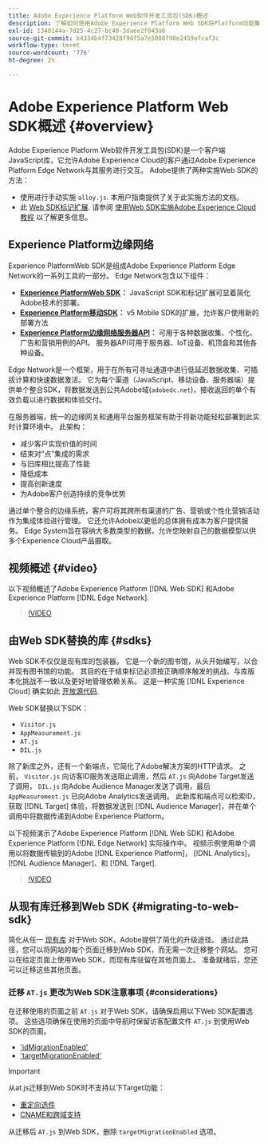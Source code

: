 ```yaml
---
title: Adobe Experience Platform Web软件开发工具包(SDK)概述
description: 了解如何使用Adobe Experience Platform Web SDK将Platform功能集成到您的网站。
exl-id: 1348144a-7d25-4c27-bc40-3daee2f043a6
source-git-commit: b4334b4f73428f94f5a7e5088f98e2459afcaf3c
workflow-type: tm+mt
source-wordcount: '776'
ht-degree: 2%

---
```


# Adobe Experience Platform Web SDK概述 {#overview}

Adobe Experience Platform Web软件开发工具包(SDK)是一个客户端JavaScript库，它允许Adobe Experience Cloud的客户通过Adobe Experience Platform Edge Network与其服务进行交互。 Adobe提供了两种实施Web SDK的方法：

* 使用进行手动实施 `alloy.js`. 本用户指南提供了关于此实施方法的文档。
* 此 [Web SDK标记扩展](../tags/extensions/client/web-sdk/web-sdk-extension-configuration.md). 请参阅 [使用Web SDK实施Adobe Experience Cloud教程](https://experienceleague.adobe.com/docs/platform-learn/implement-web-sdk/overview.html?lang=zh-Hans) 以了解更多信息。

## Experience Platform边缘网络

Experience PlatformWeb SDK是组成Adobe Experience Platform Edge Network的一系列工具的一部分。 Edge Network包含以下组件：

* **[Experience PlatformWeb SDK](#overview)：** JavaScript SDK和标记扩展可显着简化Adobe技术的部署。
* **[Experience Platform移动SDK](https://developer.adobe.com/client-sdks/documentation/)：** v5 Mobile SDK的扩展，允许客户使用新的部署方法
* **[Experience Platform边缘网络服务器API](../server-api/overview.md)：** 可用于各种数据收集、个性化、广告和营销用例的API。 服务器API可用于服务器、IoT设备、机顶盒和其他各种设备。

Edge Network是一个框架，用于在所有可寻址通道中进行低延迟数据收集、可插拔计算和快速数据激活。 它为每个渠道（JavaScript、移动设备、服务器端）提供单个整合SDK，将数据发送到公共Adobe域(`adobedc.net`)，接收返回的单个有效负载以进行数据和体验交付。

在服务器端，统一的边缘网关和通用平台服务框架有助于将新功能轻松部署到此实时计算环境中。 此架构：

* 减少客户实现价值的时间
* 结束对“点”集成的需求
* 与旧库相比提高了性能
* 降低成本
* 提高创新速度
* 为Adobe客户创造持续的竞争优势

通过单个整合的边缘系统，客户可将其跨所有渠道的广告、营销或个性化营销活动作为集成体验进行管理。 它还允许Adobe以更低的总体拥有成本为客户提供服务。 Edge System旨在容纳大多数类型的数据，允许您映射自己的数据模型以供多个Experience Cloud产品摄取。

## 视频概述 {#video}

以下视频概述了Adobe Experience Platform [!DNL Web SDK] 和Adobe Experience Platform [!DNL Edge Network].

>[!VIDEO](https://video.tv.adobe.com/v/34141?quality=12&learn=on)

## 由Web SDK替换的库 {#sdks}

Web SDK不仅仅是现有库的包装器。 它是一个新的图书馆，从头开始编写，以合并现有图书馆的功能。 其目的在于结束标记必须按正确顺序触发的挑战、与库版本化挑战不一致以及更好地管理依赖关系。 这是一种实施 [!DNL Experience Cloud] 确实如此 [开放源代码](https://github.com/adobe/alloy).

Web SDK替换以下SDK：

* `Visitor.js`
* `AppMeasurement.js`
* `AT.js`
* `DIL.js`

除了新库之外，还有一个新端点，它简化了Adobe解决方案的HTTP请求。 之前， `Visitor.js` 向访客ID服务发送阻止调用，然后 `AT.js` 向Adobe Target发送了调用， `DIL.js` 向Adobe Audience Manager发送了调用，最后 `AppMeasurement.js` 已向Adobe Analytics发送调用。 此新库和端点可以检索ID，获取 [!DNL Target] 体验，将数据发送到 [!DNL Audience Manager]，并在单个调用中将数据传递到Adobe Experience Platform。

以下视频演示了Adobe Experience Platform [!DNL Web SDK] 和Adobe Experience Platform [!DNL Edge Network] 实际操作中。 视频示例使用单个调用以将数据传输到的Adobe [!DNL Experience Platform]， [!DNL Analytics]， [!DNL Audience Manager]、和 [!DNL Target].

>[!VIDEO](https://video.tv.adobe.com/v/34148)

## 从现有库迁移到Web SDK {#migrating-to-web-sdk}

简化从任一 [现有库](#sdks) 对于Web SDK，Adobe提供了简化的升级途径。 通过此路径，您可以将网站的每个页面迁移到Web SDK，而无需一次迁移整个网站。 您可以在给定页面上使用Web SDK，而现有库驻留在其他页面上。 准备就绪后，您还可以迁移这些其他页面。

### 迁移 `AT.js` 更改为Web SDK注意事项 {#considerations}

在迁移使用的页面之前 `AT.js` 对于Web SDK，请确保启用以下Web SDK配置选项。 这些选项确保在使用的页面中导航时保留访客配置文件 `AT.js` 到使用Web SDK的页面。

* [&#39;idMigrationEnabled&#39;](fundamentals/configuring-the-sdk.md#id-migration-enabled)
* [&#39;targetMigrationEnabled&#39;](fundamentals/configuring-the-sdk.md#targetMigrationEnabled)


>[!IMPORTANT]
>
>从at.js迁移到Web SDK时不支持以下Target功能：
>
>* [重定向选件](https://experienceleague.adobe.com/docs/target/using/experiences/offers/offer-redirect.html)
>* [CNAME和跨域支持](https://experienceleague.adobe.com/docs/target-dev/developer/client-side/at-js-implementation/atjs-cookies.html)

从迁移后 `AT.js` 到Web SDK，删除 `targetMigrationEnabled` 选项。
